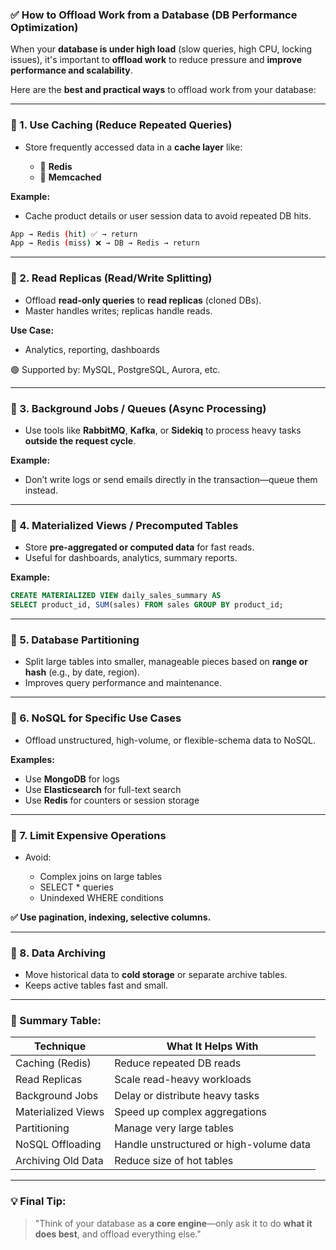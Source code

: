 ### ✅ How to Offload Work from a Database (DB Performance Optimization)

When your **database is under high load** (slow queries, high CPU, locking issues), it's important to **offload work** to reduce pressure and **improve performance and scalability**.

Here are the **best and practical ways** to offload work from your database:

---

### 🔹 1. **Use Caching (Reduce Repeated Queries)**

* Store frequently accessed data in a **cache layer** like:

  * 🔸 **Redis**
  * 🔸 **Memcached**

**Example:**

* Cache product details or user session data to avoid repeated DB hits.

```bash
App → Redis (hit) ✅ → return  
App → Redis (miss) ❌ → DB → Redis → return
```

---

### 🔹 2. **Read Replicas (Read/Write Splitting)**

* Offload **read-only queries** to **read replicas** (cloned DBs).
* Master handles writes; replicas handle reads.

**Use Case:**

* Analytics, reporting, dashboards

🟢 Supported by: MySQL, PostgreSQL, Aurora, etc.

---

### 🔹 3. **Background Jobs / Queues (Async Processing)**

* Use tools like **RabbitMQ**, **Kafka**, or **Sidekiq** to process heavy tasks **outside the request cycle**.

**Example:**

* Don’t write logs or send emails directly in the transaction—queue them instead.

---

### 🔹 4. **Materialized Views / Precomputed Tables**

* Store **pre-aggregated or computed data** for fast reads.
* Useful for dashboards, analytics, summary reports.

**Example:**

```sql
CREATE MATERIALIZED VIEW daily_sales_summary AS
SELECT product_id, SUM(sales) FROM sales GROUP BY product_id;
```

---

### 🔹 5. **Database Partitioning**

* Split large tables into smaller, manageable pieces based on **range or hash** (e.g., by date, region).
* Improves query performance and maintenance.

---

### 🔹 6. **NoSQL for Specific Use Cases**

* Offload unstructured, high-volume, or flexible-schema data to NoSQL.

**Examples:**

* Use **MongoDB** for logs
* Use **Elasticsearch** for full-text search
* Use **Redis** for counters or session storage

---

### 🔹 7. **Limit Expensive Operations**

* Avoid:

  * Complex joins on large tables
  * SELECT \* queries
  * Unindexed WHERE conditions

**✅ Use pagination, indexing, selective columns.**

---

### 🔹 8. **Data Archiving**

* Move historical data to **cold storage** or separate archive tables.
* Keeps active tables fast and small.

---

### 📌 Summary Table:

| Technique          | What It Helps With                      |
| ------------------ | --------------------------------------- |
| Caching (Redis)    | Reduce repeated DB reads                |
| Read Replicas      | Scale read-heavy workloads              |
| Background Jobs    | Delay or distribute heavy tasks         |
| Materialized Views | Speed up complex aggregations           |
| Partitioning       | Manage very large tables                |
| NoSQL Offloading   | Handle unstructured or high-volume data |
| Archiving Old Data | Reduce size of hot tables               |

---

### 💡 Final Tip:

> "Think of your database as **a core engine**—only ask it to do **what it does best**, and offload everything else."